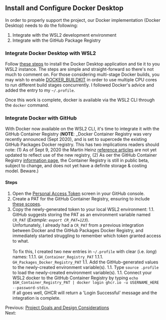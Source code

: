 ## Install and Configure Docker Desktop
In order to properly support the project, our Docker implementation (Docker Desktop) needs to do the following: 

1. Integrate with the WSL2 development environment
1. Integrate with the GitHub Package Registry

### Integrate Docker Desktop with WSL2
Follow [these steps](https://docs.docker.com/docker-for-windows/wsl/) to install the Docker Desktop application and tie it to you WSL2 instance. The steps are simple and 
straight-forward so there's not much to comment on. For those considering multi-stage Docker builds, you may wish to enable 
[DOCKER_BUILDKIT](https://www.docker.com/blog/docker-desktop-wsl-2-best-practices/) in order to use multiple CPU cores to run different build stages concurrently. I followed Docker's advice and added the entry to my `~/.profile`.<br>

Once this work is complete, docker is available via the WSL2 CLI through the `docker` command.

### Integrate Docker with GitHub
With Docker now available on the WSL2 CLI, it's time to integrate it with the GitHub Container Registry (**NOTE**: _Docker Container Registry was very recently announced (Sept 2020), and is set to supercede the existing GitHub Packages Docker registry. This has two implications readers should note: (1) As of Sept 9, 2020 the Martin Heinz [reference articles](./01-why-create-this-project.md) are not yet updated to reflect use of the new registry, (2) As oer the GitHub Container Registry [information page](https://docs.github.com/en/packages/getting-started-with-github-container-registry/about-github-container-registry), the Container Registry is still in public beta, subject to change, and does not yet have a definite storage & costing model. Beware.)

#### Steps
1. Open the [Personal Access Token](https://docs.github.com/en/github/authenticating-to-github/creating-a-personal-access-token) screen in your GitHub console.
1. Create a PAT for the GitHub Container Registry, ensuring to include [these scopes](https://docs.github.com/en/packages/getting-started-with-github-container-registry/migrating-to-github-container-registry-for-docker-images#authenticating-with-the-container-registry).
1. Copy the newly-generated token to your local WSL2 environment:
    1.1. GitHub suggests storing the PAT as an environment variable named `CR_PAT` (_Example: `export CR_PAT=123`_).
  <br>Unfortunately, I already had a `CR_PAT` from a previous integration between Docker and the GitHub Packages Docker Registry, and immediately started struggling to remember which token granted access to what.
  <br><br>To fix this, I created two new entries in `~/.profile` with clear (i.e. _long_) names: 
    1.1.1. `GH_Container_Registry_PAT`
    1.1.1. `GH_Packages_Docker_Registry_PAT`
  1.1. Add the GitHub-generated values to the newly-created environment variable(s).
  1.1. Type `source .profile` to load the newly-created environment variable(s).
  1.1. Connect your WSL2 docker to the GitHub Container Registry by typing `echo $GH_Container_Registry_PAT | docker login ghcr.io -u USERNAME_HERE --password-stdin`.
  <br> If all goes well, GHCR will return a 'Login Successful' message and the integration is complete.
    

Previous: [Project Goals and Design Considerations](./03-set-up-WSL2.md)<br>
Next: 
